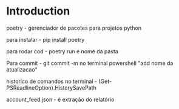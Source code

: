 # Introduction

poetry - gerenciador de pacotes para projetos python

para instalar - pip install poetry

para rodar cod - poetry run e nome da pasta

Para commit - git commit -m no terminal powershell "add nome da atualizacao"

historico de comandos no terminal - (Get-PSReadlineOption).HistorySavePath

account_feed.json - é extração do relatório


